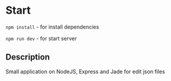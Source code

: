 # Start
`npm install` - for install dependencies

`npm run dev` - for start server
## Description
Small application on NodeJS, Express and Jade for edit json files
